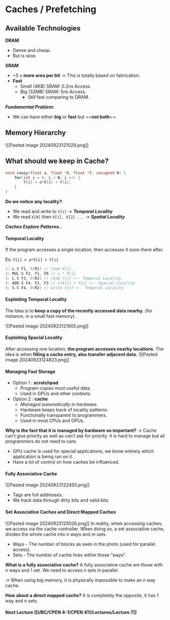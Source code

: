 # Caches / Prefetching

## Available Technologies

**DRAM**
- Dense and cheap.
- But is slow.

**SRAM**
- ~5 x **more area per bit** → This is totally based on fabrication.
- **Fast**
	- Small (4KB) SRAM: 0.2ns Access.
	- Big (32MB) SRAM: 5ns Access.
		- Still fast comparing to DRAM.

***Fundamental Problem***:
- We can have either **big** or **fast** but ==**not both**==.

## Memory Hierarchy
![[Pasted image 20240923121029.png]]

## What should we keep in Cache?
```c
void saxpy(float a, float *X, float *Y, unsigned N) {
	for(int i = 0; i < N; i ++) {
		Y[i] = a*X[i] + Y[i];
	}
}
```

**Do we notice any locality?**:
- We read and write to `Y[i]` → ***Temporal Locality***
- We read `X[0]` then `X[1], X[2] ...` → ***Spatial Locality***

***Caches Explore Patterns..***

#### Temporal Locality
If the program accesses a single location, then accesses it soon there after.

Ex: `Y[i] = a*X[i] + Y[i]`
```c
1: L.S F1, 0(R1) // read X[i]
2: MUL.S F2, F1, F0 // a * X[i]
3: L.S F3, 0(R2) // read Y[i] <-- Temporal Locality
4: ADD.S F4, F2, F3 // a*X[i] + Y[i] <-- Spacial Locality 
5: S.S F4, 0(R2) // write Y[i] <-- Temporal Locality
```

#### Exploiting Temporal Locality
The Idea is to **keep a copy of the recently accessed data nearby**. (for instance, in a small fast memory).

![[Pasted image 20240923121905.png]]

#### Exploiting Spacial Locality
After accessing one location, **the program accesses nearby locations**.
The Idea is when **filling a cache entry, also transfer adjacent data.**
![[Pasted image 20240923124823.png]]
#### Managing Fast Storage

- Option 1 : **scratchpad**
	- Program copies most useful data.
	- Used in GPUs and other contexts.
- Option 2 : **cache**
	- *Managed automatically in hardware.*
	- Hardware keeps track of locality patterns.
	- Functionally transparent to programmers.
	- Used in most CPUs and GPUs.

**Why is the fact that it is managed by hardware so important?**
→ Cache can’t give priority as well as can’t ask for priority. It is hard to manage but all programmers do not need to care.


- GPU cache is used for special applications, we know entirely which application is being ran on it.
- Have a lot of control on how caches be influenced.


#### Fully Associative Cache
![[Pasted image 20240923122450.png]]
- Tags are full addresses.
- We track data through dirty bits and valid bits.

#### Set Associative Caches and Direct Mapped Caches
![[Pasted image 20240923125026.png]]
In reality, when accessing caches, we access via the cache controller.
When doing so, a set associative cache, divides the whole cache into $n$ ways and $m$ sets.
- Ways - The number of blocks as seen in the photo (used for parallel access).
- Sets - The number of cache lines within those “ways”.

**What is a fully associative cache?**
A fully associative cache are those with $n$ ways and 1 set. We need to access $n$ sets in parallel.

→ When using big memory, it is physically impossible to make an $n$ way cache.

**How about a direct mapped cache?**
It is completely the opposite, it has 1 way and $n$ sets.


#### Next Lecture [[UBC/CPEN 4-1/CPEN 411/Lectures/Lecture 7]]
